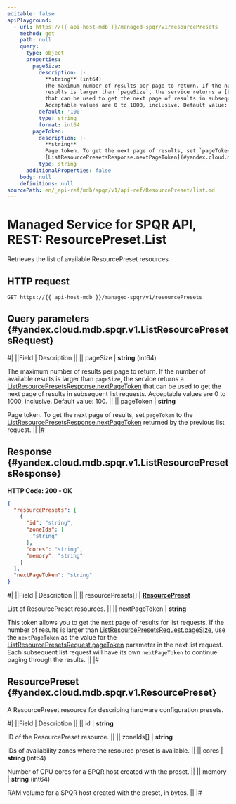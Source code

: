 ```yaml
---
editable: false
apiPlayground:
  - url: https://{{ api-host-mdb }}/managed-spqr/v1/resourcePresets
    method: get
    path: null
    query:
      type: object
      properties:
        pageSize:
          description: |-
            **string** (int64)
            The maximum number of results per page to return. If the number of available
            results is larger than `pageSize`, the service returns a [ListResourcePresetsResponse.nextPageToken](#yandex.cloud.mdb.spqr.v1.ListResourcePresetsResponse)
            that can be used to get the next page of results in subsequent list requests.
            Acceptable values are 0 to 1000, inclusive. Default value: 100.
          default: '100'
          type: string
          format: int64
        pageToken:
          description: |-
            **string**
            Page token. To get the next page of results, set `pageToken` to the
            [ListResourcePresetsResponse.nextPageToken](#yandex.cloud.mdb.spqr.v1.ListResourcePresetsResponse) returned by the previous list request.
          type: string
      additionalProperties: false
    body: null
    definitions: null
sourcePath: en/_api-ref/mdb/spqr/v1/api-ref/ResourcePreset/list.md
---
```


# Managed Service for SPQR API, REST: ResourcePreset.List

Retrieves the list of available ResourcePreset resources.

## HTTP request

```
GET https://{{ api-host-mdb }}/managed-spqr/v1/resourcePresets
```

## Query parameters {#yandex.cloud.mdb.spqr.v1.ListResourcePresetsRequest}

#|
||Field | Description ||
|| pageSize | **string** (int64)

The maximum number of results per page to return. If the number of available
results is larger than `pageSize`, the service returns a [ListResourcePresetsResponse.nextPageToken](#yandex.cloud.mdb.spqr.v1.ListResourcePresetsResponse)
that can be used to get the next page of results in subsequent list requests.
Acceptable values are 0 to 1000, inclusive. Default value: 100. ||
|| pageToken | **string**

Page token. To get the next page of results, set `pageToken` to the
[ListResourcePresetsResponse.nextPageToken](#yandex.cloud.mdb.spqr.v1.ListResourcePresetsResponse) returned by the previous list request. ||
|#

## Response {#yandex.cloud.mdb.spqr.v1.ListResourcePresetsResponse}

**HTTP Code: 200 - OK**

```json
{
  "resourcePresets": [
    {
      "id": "string",
      "zoneIds": [
        "string"
      ],
      "cores": "string",
      "memory": "string"
    }
  ],
  "nextPageToken": "string"
}
```

#|
||Field | Description ||
|| resourcePresets[] | **[ResourcePreset](#yandex.cloud.mdb.spqr.v1.ResourcePreset)**

List of ResourcePreset resources. ||
|| nextPageToken | **string**

This token allows you to get the next page of results for list requests. If the number of results
is larger than [ListResourcePresetsRequest.pageSize](#yandex.cloud.mdb.spqr.v1.ListResourcePresetsRequest), use the `nextPageToken` as the value
for the [ListResourcePresetsRequest.pageToken](#yandex.cloud.mdb.spqr.v1.ListResourcePresetsRequest) parameter in the next list request. Each subsequent
list request will have its own `nextPageToken` to continue paging through the results. ||
|#

## ResourcePreset {#yandex.cloud.mdb.spqr.v1.ResourcePreset}

A ResourcePreset resource for describing hardware configuration presets.

#|
||Field | Description ||
|| id | **string**

ID of the ResourcePreset resource. ||
|| zoneIds[] | **string**

IDs of availability zones where the resource preset is available. ||
|| cores | **string** (int64)

Number of CPU cores for a SPQR host created with the preset. ||
|| memory | **string** (int64)

RAM volume for a SPQR host created with the preset, in bytes. ||
|#